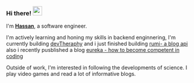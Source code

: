 ### Hi there! <img src="https://emojis.slackmojis.com/emojis/images/1536351075/4594/blob-wave.gif" width="25"/>

I'm [**Hassan**](https://hassanamirii.github.io/), a software engineer.

I'm actively learning and honing my skills in backend enginnering, I'm currently building [devTheraphy](https://github.com/HassanAmirii/devtheraphy) and i just finished building [rumi- a blog api](https://github.com/HassanAmirii/rumi) also i recently pusblished a blog [eureka - how to become competent in coding](https://hassan2bit.bearblog.dev/eureka-how-to-become-competent-in-coding/)


Outside of work, I'm interested in following the developments of science. I play video games and read a lot of informative blogs.

